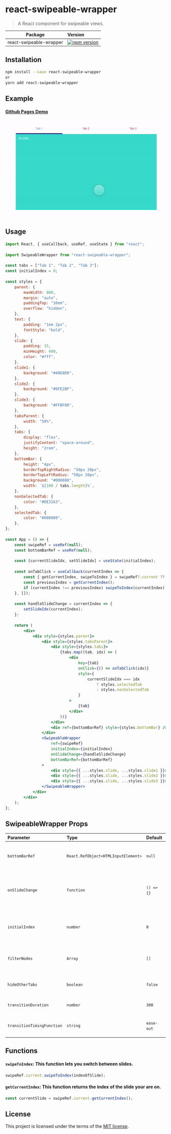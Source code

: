 # react-swipeable-wrapper

> A React component for swipeable views.

| Package                 | Version                                                                                                                           |
| ----------------------- | :-------------------------------------------------------------------------------------------------------------------------------- |
| react-swipeable-wrapper | [![npm version](https://img.shields.io/npm/v/react-swipeable-wrapper.svg)](https://www.npmjs.com/package/react-swipeable-wrapper) |

## Installation

```sh
npm install --save react-swipeable-wrapper
or
yarn add react-swipeable-wrapper
```

## Example

#### [Github Pages Demo](https://sharechat.github.io/react-swipeable-wrapper)

![Example](https://raw.githubusercontent.com/ShareChat/react-swipeable-wrapper/master/static/example.gif?token=GHSAT0AAAAAABORN6DOZK4GEJ5SP55MXDZ6YRO3DJA)

## Usage

```jsx
import React, { useCallback, useRef, useState } from "react";

import SwipeableWrapper from "react-swipeable-wrapper";

const tabs = ["Tab 1", "Tab 2", "Tab 3"];
const initialIndex = 0;

const styles = {
	parent: {
		maxWidth: 800,
		margin: "auto",
		paddingTop: "10em",
		overflow: "hidden",
	},
	text: {
		padding: "1em 2px",
		fontStyle: "bold",
	},
	slide: {
		padding: 15,
		minHeight: 400,
		color: "#fff",
	},
	slide1: {
		background: "#40E0D0",
	},
	slide2: {
		background: "#9FE2BF",
	},
	slide3: {
		background: "#FFBF00",
	},
	tabsParent: {
		width: "50%",
	},
	tabs: {
		display: "flex",
		justifyContent: "space-around",
		height: "2rem",
	},
	bottomBar: {
		height: "4px",
		borderTopRightRadius: "50px 20px",
		borderTopLeftRadius: "50px 20px",
		background: "#000080",
		width: `${100 / tabs.length}%`,
	},
	nonSelectedTab: {
		color: "#DE3163",
	},
	selectedTab: {
		color: "#000080",
	},
};

const App = () => {
	const swipeRef = useRef(null);
	const bottomBarRef = useRef(null);

	const [currentSlideIdx, setSlideIdx] = useState(initialIndex);

	const onTabClick = useCallback(currentIndex => {
		const { getCurrentIndex, swipeToIndex } = swipeRef?.current ?? {};
		const previousIndex = getCurrentIndex();
		if (currentIndex !== previousIndex) swipeToIndex(currentIndex);
	}, []);

	const handleSlideChange = currentIndex => {
		setSlideIdx(currentIndex);
	};

	return (
		<div>
			<div style={styles.parent}>
				<div style={styles.tabsParent}>
					<div style={styles.tabs}>
						{tabs.map((tab, idx) => (
							<div
								key={tab}
								onClick={() => onTabClick(idx)}
								style={
									currentSlideIdx === idx
										? styles.selectedTab
										: styles.nonSelectedTab
								}
							>
								{tab}
							</div>
						))}
					</div>
					<div ref={bottomBarRef} style={styles.bottomBar} />
				</div>
				<SwipeableWrapper
					ref={swipeRef}
					initialIndex={initialIndex}
					onSlideChange={handleSlideChange}
					bottomBarRef={bottomBarRef}
				>
					<div style={{ ...styles.slide, ...styles.slide1 }}>1st slide</div>
					<div style={{ ...styles.slide, ...styles.slide2 }}>2nd slide</div>
					<div style={{ ...styles.slide, ...styles.slide3 }}>3rd slide</div>
				</SwipeableWrapper>
			</div>
		</div>
	);
};
```

## SwipeableWrapper Props

| Parameter                  | Type                                | Default    | Description                                                   |
| :------------------------- | :---------------------------------- | :--------- | :------------------------------------------------------------ |
| `bottomBarRef`             | `React.RefObject<HTMLInputElement>` | `null`     | Ref applied on div that'll behave as bottom bar.              |
| `onSlideChange`            | `function`                          | `() => {}` | Each time a slide is changed, this function will be executed. |
| `initialIndex`             | `number`                            | `0`        | Index of the slide to be displayed on the initial mount.      |
| `filterNodes`              | `Array`                             | `[]`       | Node identifiers that will not accept swipes.                 |
| `hideOtherTabs`            | `boolean`                           | `false`    | Slides that are not in view will be hidden.                   |
| `transitionDuration`       | `number`                            | `300`      | Duration of the transition.                                   |
| `transitionTimingFunction` | `string`                            | `ease-out` | Timing function of the transition.                            |

## Functions

#### `swipeToIndex`: This function lets you switch between slides.

```jsx
swipeRef.current.swipeToIndex(indexOfSlide);
```

#### `getCurrentIndex`: This function returns the index of the slide your are on.

```jsx
const currentSlide = swipeRef.current.getCurrentIndex();
```

## License

This project is licensed under the terms of the
[MIT license](https://github.com/Sharechat/react-swipeable-wrapper/blob/master/LICENSE).

